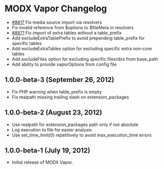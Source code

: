 # MODX Vapor Changelog

- [#8817](http://tracker.modx.com/issues/8817) Fix media source import via resolvers
- Fix invalid reference from $options to $fileMeta in resolvers
- [#8871](http://tracker.modx.com/issues/8871) Fix import of extra tables without a table_prefix
- Add excludeExtraTablePrefix to avoid prepending table_prefix for specific tables
- Add excludeExtraTables option for excluding specific extra non-core tables
- Add excludeFiles option for excluding specific files/dirs from base_path
- Add ability to provide vaporOptions from config file

## 1.0.0-beta-3 (September 26, 2012)

- Fix PHP warning when table_prefix is empty
- Fix realpath missing trailing slash on extension_packages

## 1.0.0-beta-2 (August 23, 2012)

- Use realpath for extension_packages path only if not absolute
- Log execution to file for easier analysis
- Use set_time_limit(0) repetitively to avoid max_execution_time errors

## 1.0.0-beta-1 (July 19, 2012)

- Initial release of MODX Vapor.